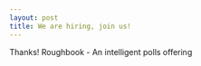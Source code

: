 ```yaml
---
layout: post
title: We are hiring, join us!
---
```


<script data-startup="roughbook" src="https://angel.co/javascripts/embed_jobs.js" id="angellist_embed" async></script>



Thanks!
Roughbook - An intelligent polls offering